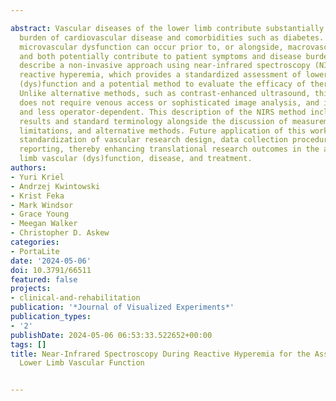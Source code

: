 ---
abstract: Vascular diseases of the lower limb contribute substantially to the global
  burden of cardiovascular disease and comorbidities such as diabetes. Importantly,
  microvascular dysfunction can occur prior to, or alongside, macrovascular pathology,
  and both potentially contribute to patient symptoms and disease burden. Here, we
  describe a non-invasive approach using near-infrared spectroscopy (NIRS) during
  reactive hyperemia, which provides a standardized assessment of lower limb vascular
  (dys)function and a potential method to evaluate the efficacy of therapeutic interventions.
  Unlike alternative methods, such as contrast-enhanced ultrasound, this approach
  does not require venous access or sophisticated image analysis, and it is inexpensive
  and less operator-dependent. This description of the NIRS method includes representative
  results and standard terminology alongside the discussion of measurement considerations,
  limitations, and alternative methods. Future application of this work will improve
  standardization of vascular research design, data collection procedures, and harmonized
  reporting, thereby enhancing translational research outcomes in the areas of lower
  limb vascular (dys)function, disease, and treatment.
authors:
- Yuri Kriel
- Andrzej Kwintowski
- Krist Feka
- Mark Windsor
- Grace Young
- Meegan Walker
- Christopher D. Askew
categories:
- PortaLite
date: '2024-05-06'
doi: 10.3791/66511
featured: false
projects:
- clinical-and-rehabilitation
publication: '*Journal of Visualized Experiments*'
publication_types:
- '2'
publishDate: 2024-05-06 06:53:33.522652+00:00
tags: []
title: Near-Infrared Spectroscopy During Reactive Hyperemia for the Assessment of
  Lower Limb Vascular Function

---
